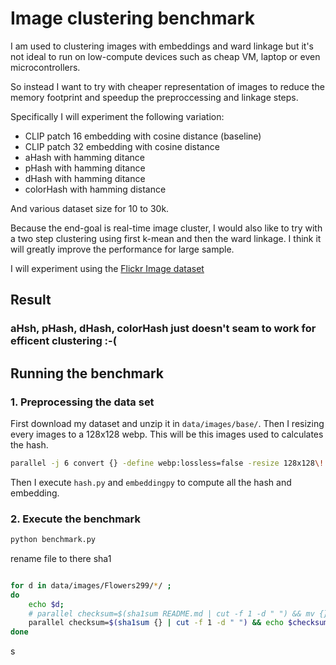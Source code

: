 # Image clustering benchmark

I am used to clustering images with embeddings and ward linkage but it's not 
ideal to run on low-compute devices such as cheap VM, laptop or 
even microcontrollers.

So instead I want to try with cheaper representation of images to reduce the
memory footprint and speedup the preproccessing and linkage steps.

Specifically I will experiment the following variation:
- CLIP patch 16 embedding with cosine distance (baseline)
- CLIP patch 32 embedding with cosine distance
- aHash with hamming ditance
- pHash with hamming ditance
- dHash with hamming ditance
- colorHash with hamming distance

And various dataset size for 10 to 30k.

Because the end-goal is real-time image cluster, I would also like to try with a two step clustering using first k-mean and then the ward linkage. I think it 
will greatly improve the performance for large sample.

I will experiment using the [Flickr Image dataset](https://www.kaggle.com/datasets/hsankesara/flickr-image-dataset?ref=hackernoon.com)


## Result

### aHsh, pHash, dHash, colorHash just doesn't seam to work for efficent clustering :-(

## Running the benchmark

### 1. Preprocessing the data set

First download my dataset and unzip it in `data/images/base/`. Then I resizing 
every images to a 128x128 webp. This will be this images used to calculates the
hash.

```bash
parallel -j 6 convert {} -define webp:lossless=false -resize 128x128\! -quality 50% "data/images/thumbnail/{/.}.webp" ::: data/images/base/*
```

Then I execute `hash.py` and `embeddingpy` to compute all the hash and embedding.

### 2. Execute the benchmark

```bash
python benchmark.py
```



rename file to there sha1 


```bash

for d in data/images/Flowers299/*/ ; 
do     
    echo $d;
    # parallel checksum=$(sha1sum README.md | cut -f 1 -d " ") && mv {} data/images/flowers-clean/$checksum.jpg ::: $d*.jpg;
    parallel checksum=$(sha1sum {} | cut -f 1 -d " ") && echo $checksum.jpg ::: $d*.jpg;
done

```
s
